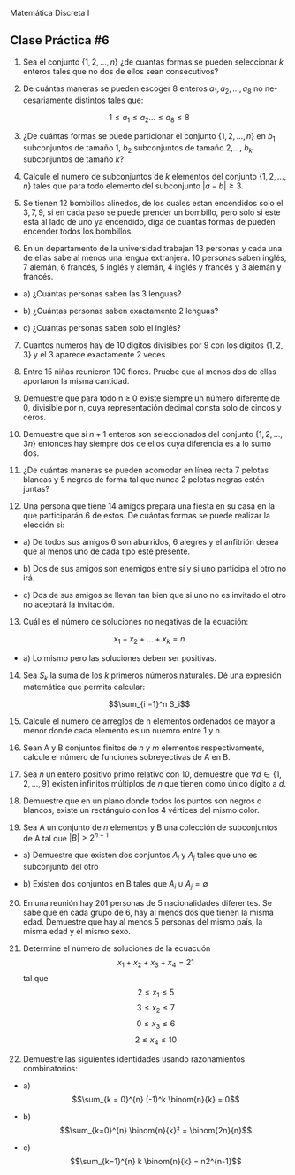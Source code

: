 Matemática Discreta I 
##  Clase Práctica \#6

1. Sea el conjunto $\{1,2,...,n\}$ ¿de cuántas formas se pueden seleccionar $k$ enteros tales que no dos de ellos sean consecutivos?

2. De cuántas maneras se pueden escoger $8$ enteros $a_1 , a_2 ,..., a_8$ no ne-
cesariamente distintos tales que: 

$$1 \leq a_1 \leq a_2...\leq a_8 \leq 8$$

3. ¿De cuántas formas se puede particionar el conjunto $\{1, 2,..., n\}$ en
$b_1$ subconjuntos de tamaño $1$, $b_2$ subconjuntos de tamaño $2$,..., $b_k$
subconjuntos de tamaño $k$?

4. Calcule el numero de subconjuntos de $k$ elementos del conjunto $\{1,2,...,n\}$ tales que para todo elemento del subconjunto $|a-b|\geq 3$.

5. Se tienen $12$ bombillos alinedos, de los cuales estan encendidos solo el $3,7,9$, si en cada paso se puede prender un bombillo, pero solo si este esta al lado de uno ya encendido, diga de cuantas formas de pueden encender todos los bombillos.

6. En un departamento de la universidad trabajan $13$ personas y cada
una de ellas sabe al menos una lengua extranjera. $10$ personas saben
inglés, $7$ alemán, $6$ francés, $5$ inglés y alemán, $4$ inglés y francés y $3$ alemán y francés.

- a) ¿Cuántas personas saben las 3 lenguas?

- b) ¿Cuántas personas saben exactamente 2 lenguas?

- c) ¿Cuántas personas saben solo el inglés?

7. Cuantos numeros hay de 10 digitos divisibles por 9 con los digitos $\{1,2,3\}$ y el 3 aparece exactamente 2 veces.

8. Entre 15 niñas reunieron 100 flores. Pruebe que al menos dos de ellas
aportaron la misma cantidad.

9. Demuestre que para todo n ≥ 0 existe siempre un número diferente de
0, divisible por n, cuya representación decimal consta solo de cincos y
ceros.

10. Demuestre que si $n+1$ enteros son seleccionados del conjunto $\{1, 2,..., 3n\}$ entonces hay siempre dos de ellos cuya diferencia es a lo sumo dos.

11. ¿De cuántas maneras se pueden acomodar en lı́nea recta 7 pelotas
blancas y 5 negras de forma tal que nunca 2 pelotas negras estén
juntas?

12. Una persona que tiene 14 amigos prepara una fiesta en su casa en la
que participarán 6 de estos. De cuántas formas se puede realizar la
elección si:

- a) De todos sus amigos 6 son aburridos, 6 alegres y el anfitrión desea
que al menos uno de cada tipo esté presente.

- b) Dos de sus amigos son enemigos entre sı́ y si uno participa el otro
no irá.

- c) Dos de sus amigos se llevan tan bien que si uno no es invitado el
otro no aceptará la invitación.

13. Cuál es el número de soluciones no negativas de la ecuación:

$$x_1 + x_2 +...+ x_k = n$$

- a) Lo mismo pero las soluciones deben ser positivas.

14. Sea $S_k$ la suma de los $k$ primeros números naturales. Dé una expresión matemática que permita calcular:

$$\sum_{i =1}^n S_i$$

15. Calcule el numero de arreglos de n elementos ordenados de mayor a menor donde cada elemento es un nuemro entre 1 y n.

16. Sean A y B conjuntos finitos de $n$ y $m$ elementos respectivamente, calcule el número de funciones sobreyectivas de A en B.

17. Sea $n$ un entero positivo primo relativo con 10, demuestre que $\forall d \in \{1, 2, ... , 9\}$ existen infinitos
múltiplos de $n$ que tienen como único dígito a $d$.

18. Demuestre que en un plano donde todos los puntos son negros o blancos, existe un rectángulo con los 4 vértices del mismo color.

19. Sea A un conjunto de $n$ elementos y B una colección de subconjuntos de A tal que $|B| > 2^{n-1}$

- a) Demuestre que existen dos conjuntos $A_i$ y $A_j$ tales que uno es subconjunto del otro

- b) Existen dos conjuntos en B tales que $A_i \cup A_j = \emptyset$

20. En una reunión hay 201 personas de 5 nacionalidades diferentes. Se sabe que en cada grupo de 6, hay al menos dos que tienen la misma edad.
Demuestre que hay al menos 5 personas del mismo país, la misma edad y el mismo sexo.

21. Determine el número de soluciones de la ecuacuón $$x_1 + x_2 + x_3 + x_4 = 21$$ tal que $$2 \leq x_1 \leq 5$$ $$3 \leq x_2 \leq 7$$ $$0 \leq x_3 \leq 6$$ $$2 \leq x_4 \leq 10$$

22. Demuestre las siguientes identidades usando razonamientos combinatorios:

- a) $$\sum_{k = 0}^{n} (-1)^k \binom{n}{k} = 0$$

- b) $$\sum_{k=0}^{n} \binom{n}{k}² = \binom{2n}{n}$$

- c) $$\sum_{k=1}^{n} k \binom{n}{k} = n2^{n-1}$$